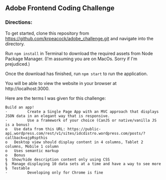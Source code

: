 ## Adobe Frontend Coding Challenge

### Directions:
To get started, clone this repository from https://github.com/krpeacock/adobe_challenge.git and navigate into the directory.

Run `npm install` in Terminal to download the required assets from Node Package Manager. (I'm assuming you are on MacOs. Sorry if I'm prejudiced.)

Once the download has finished, run `npm start` to run the application. 

You will be able to view the website in your browser at http://localhost:3000.



Here are the terms I was given for this challenge:

```
Build an app!
·         Create a Single Page App with an MVC approach that displays JSON data in an elegant way that is responsive.
·         Use a framework of your choice (CanJS or native/vanilla JS is a bonus)
o   Use data from this URL: https://public-api.wordpress.com/rest/v1/sites/idcdistro.wordpress.com/posts/?callback=ajpRspthis 
o   Desktop view should display content in 4 columns, Tablet 2 columns, Mobile 1 column
o   Uses semantic markup
o   Bonus
§  Show/hide description content only using CSS
§  Manage displaying 10 data sets at a time and have a way to see more
§  Testable
·         Developing only for Chrome is fine
```
